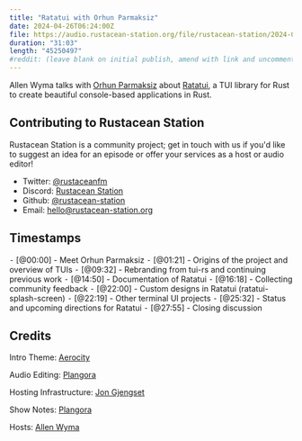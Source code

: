 ```yaml
---
title: "Ratatui with Orhun Parmaksiz"
date: 2024-04-26T06:24:00Z
file: https://audio.rustacean-station.org/file/rustacean-station/2024-04-26-orhun-parmaksiz.mp3
duration: "31:03"
length: "45250497"
#reddit: (leave blank on initial publish, amend with link and uncomment this line after Reddit thread has been posted)
---
```


Allen Wyma talks with [Orhun Parmaksiz](https://blog.orhun.dev/) about [Ratatui](https://ratatui.rs/), a TUI library for Rust to create beautiful console-based applications in Rust.

## Contributing to Rustacean Station

Rustacean Station is a community project; get in touch with us if you'd like to suggest an idea for an episode or offer your services as a host or audio editor!

- Twitter: [@rustaceanfm](https://twitter.com/rustaceanfm)
- Discord: [Rustacean Station](https://discord.gg/cHc3Gyc)
- Github: [@rustacean-station](https://github.com/rustacean-station/)
- Email: [hello@rustacean-station.org](mailto:hello@rustacean-station.org)

## Timestamps

⁃ [@00:00] - Meet Orhun Parmaksiz
⁃ [@01:21] - Origins of the project and overview of TUIs
⁃ [@09:32] - Rebranding from tui-rs and continuing previous work
⁃ [@14:50] - Documentation of Ratatui
⁃ [@16:18] - Collecting community feedback
⁃ [@22:00] - Custom designs in Ratatui (ratatui-splash-screen)
⁃ [@22:19] - Other terminal UI projects
⁃ [@25:32] - Status and upcoming directions for Ratatui
⁃ [@27:55] - Closing discussion

## Credits

Intro Theme: [Aerocity](https://twitter.com/AerocityMusic)

Audio Editing: [Plangora](https://twitter.com/plangora)

Hosting Infrastructure: [Jon Gjengset](https://twitter.com/jonhoo/)

Show Notes: [Plangora](https://twitter.com/plangora)

Hosts: [Allen Wyma](https://twitter.com/allenwyma)
